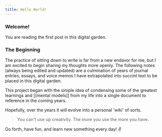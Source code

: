 ```yaml
---
title: Hello World!
---
```


### Welcome!

You are reading the first post in this digital garden.

### The Beginning

The practice of sitting down to write is far from a new endavor for me, but I am excited to begin sharing my thoughts more openly. The following notes (always being edited and updated) are a culmination of years of journal entries, essays, and voice memos I have extrapolated into succint text to be placed in this digital garden.

This project began with the simple idea of condensing some of the greatest learnings and [[mental models]] from my life into a single document to reference in the coming years. 

Hopefully, over the years it will evolve into a personal 'wiki' of sorts. 

> You can't use up creativity. The more you use the more you have.


Go forth, have fun, and learn new something every day! ✌️

